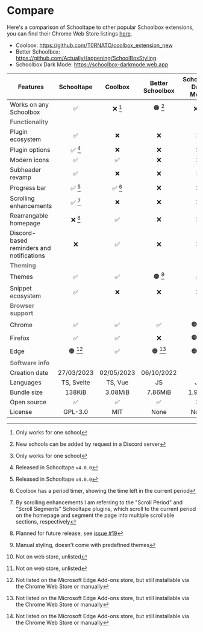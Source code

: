# Compare

Here's a comparison of Schooltape to other popular Schoolbox extensions, you can find their Chrome Web Store listings [here](https://chromewebstore.google.com/search/schoolbox).

- Coolbox: <https://github.com/T0RNATO/coolbox_extension_new>
- Better Schoolbox: <https://github.com/ActuallyHappening/SchoolBoxStyling>
- Schoolbox Dark Mode: <https://schoolbox-darkmode.web.app>

| Features                                              | Schooltape |  Coolbox   | Better Schoolbox | Schoolbox Dark Mode |
| ----------------------------------------------------- | :--------: | :--------: | :--------------: | :-----------------: |
| Works on any Schoolbox                                |     ✅     |  ❌ [^d]   |     🟠 [^c]      |       ❌ [^d]       |
| <strong style="opacity: 60%">Functionality</strong>   |            |            |                  |                     |
| Plugin ecosystem                                      |     ✅     |     ❌     |        ❌        |         ❌          |
| Plugin options                                        |  ✅ [^g]   |     ❌     |        ❌        |         ❌          |
| Modern icons                                          |     ✅     |     ✅     |        ❌        |         ❌          |
| Subheader revamp                                      |     ✅     |     ❌     |        ❌        |         ❌          |
| Progress bar                                          |  ✅ [^g]   |  ✅ [^h]   |        ❌        |         ❌          |
| Scrolling enhancements                                |  ✅ [^i]   |     ❌     |        ❌        |         ❌          |
| Rearrangable homepage                                 |  ❌ [^a]   |     ✅     |        ❌        |         ❌          |
| Discord-based reminders and notifications             |     ❌     |     ✅     |        ❌        |         ❌          |
| <strong style="opacity: 60%">Theming</strong>         |            |            |                  |                     |
| Themes                                                |     ✅     |     ✅     |     🟠 [^f]      |         ✅          |
| Snippet ecosystem                                     |     ✅     |     ❌     |        ❌        |         ❌          |
| <strong style="opacity: 60%">Browser support</strong> |            |            |                  |                     |
| Chrome                                                |     ✅     |     ✅     |        ✅        |       🟠 [^e]       |
| Firefox                                               |     ✅     |     ✅     |        ❌        |       🟠 [^e]       |
| Edge                                                  |  🟠 [^b]   |     ✅     |     🟠 [^b]      |       🟠 [^b]       |
| <strong style="opacity: 60%">Software info</strong>   |            |            |                  |                     |
| Creation date                                         | 27/03/2023 | 02/05/2023 |    06/10/2022    |          -          |
| Languages                                             | TS, Svelte |  TS, Vue   |        JS        |         JS          |
| Bundle size                                           |   138KiB   |  3.08MiB   |     7.86MiB      |       1.9MiB        |
| Open source                                           |     ✅     |     ✅     |        ✅        |         ❌          |
| License                                               |  GPL-3.0   |    MIT     |       None       |        None         |

[^a]: Planned for future release, see [issue #19](https://github.com/schooltape/schooltape/issues/19)

[^b]: Not listed on the Microsoft Edge Add-ons store, but still installable via the Chrome Web Store or manually

[^c]: New schools can be added by request in a Discord server

[^d]: Only works for one school

[^e]: Not on web store, unlisted

[^f]: Manual styling, doesn't come with predefined themes

[^g]: Released in Schooltape `v4.0.0`

[^h]: Coolbox has a period timer, showing the time left in the current period

[^i]: By scrolling enhancements I am referring to the "Scroll Period" and "Scroll Segments" Schooltape plugins, which scroll to the current period on the homepage and segment the page into multiple scrollable sections, respectively
